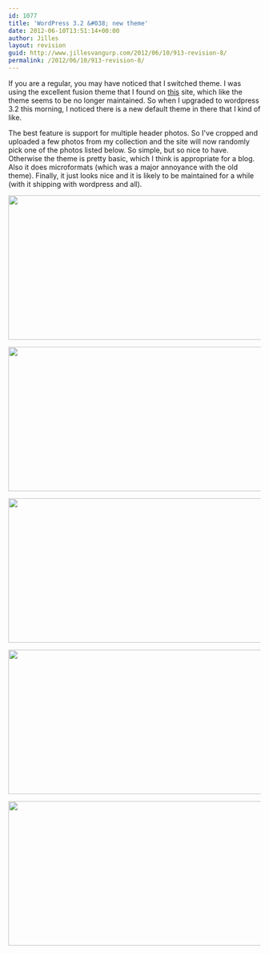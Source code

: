 ```yaml
---
id: 1077
title: 'WordPress 3.2 &#038; new theme'
date: 2012-06-10T13:51:14+00:00
author: Jilles
layout: revision
guid: http://www.jillesvangurp.com/2012/06/10/913-revision-8/
permalink: /2012/06/10/913-revision-8/
---
```

If you are a regular, you may have noticed that I switched theme. I was using the excellent fusion theme that I found on <a href="http://digitalnature.ro/">this</a> site, which like the theme seems to be no longer maintained. So when I upgraded to wordpress 3.2 this morning, I noticed there is a new default theme in there that I kind of like.

The best feature is support for multiple header photos. So I've cropped and uploaded a few photos from my collection and the site will now randomly pick one of the photos listed below. So simple, but so nice to have. Otherwise the theme is pretty basic, which I think is appropriate for a blog. Also it does microformats (which was a major annoyance with the old theme). Finally, it just looks nice and it is likely to be maintained for a while (with it shipping with wordpress and all).

<a href="http://www.jillesvangurp.com/2011/07/05/wordpress-3-2-new-theme/wp_sunset_reykjavik-jpg/" rel="attachment wp-att-907"><img src="http://www.jillesvangurp.com/wp-content/uploads/2011/07/wp_sunset_reykjavik.jpg" alt="" title="wp_sunset_reykjavik.jpg" width="1000" height="288" class="aligncenter size-full wp-image-907" /></a>

<a href="http://www.jillesvangurp.com/2011/07/05/wordpress-3-2-new-theme/wp_iceland_waterfall-jpg/" rel="attachment wp-att-908"><img src="http://www.jillesvangurp.com/wp-content/uploads/2011/07/wp_iceland_waterfall.jpg" alt="" title="wp_iceland_waterfall.jpg" width="1000" height="288" class="aligncenter size-full wp-image-908" /></a>

<a href="http://www.jillesvangurp.com/2011/07/05/wordpress-3-2-new-theme/wp_lisbon_station-jpg/" rel="attachment wp-att-909"><img src="http://www.jillesvangurp.com/wp-content/uploads/2011/07/wp_lisbon_station.jpg" alt="" title="wp_lisbon_station.jpg" width="1000" height="288" class="aligncenter size-full wp-image-909" /></a>

<a href="http://www.jillesvangurp.com/2011/07/05/wordpress-3-2-new-theme/wp_porto_bench-jpg/" rel="attachment wp-att-911"><img src="http://www.jillesvangurp.com/wp-content/uploads/2011/07/wp_porto_bench.jpg" alt="" title="wp_porto_bench.jpg" width="1000" height="288" class="aligncenter size-full wp-image-911" /></a>

<a href="http://www.jillesvangurp.com/2011/07/05/wordpress-3-2-new-theme/wp_galway-jpg/" rel="attachment wp-att-912"><img src="http://www.jillesvangurp.com/wp-content/uploads/2011/07/wp_galway.jpg" alt="" title="wp_galway.jpg" width="1000" height="288" class="aligncenter size-full wp-image-912" /></a>